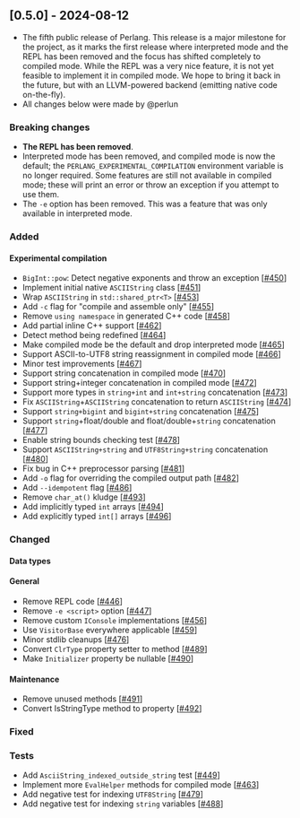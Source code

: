 ## [0.5.0] - 2024-08-12
- The fifth public release of Perlang. This release is a major milestone for the project, as it marks the first release where interpreted mode and the REPL has been removed and the focus has shifted completely to compiled mode. While the REPL was a very nice feature, it is not yet feasible to implement it in compiled mode. We hope to bring it back in the future, but with an LLVM-powered backend (emitting native code on-the-fly).
- All changes below were made by @perlun

### Breaking changes
- **The REPL has been removed**.
- Interpreted mode has been removed, and compiled mode is now the default; the `PERLANG_EXPERIMENTAL_COMPILATION` environment variable is no longer required. Some features are still not available in compiled mode; these will print an error or throw an exception if you attempt to use them.
- The `-e` option has been removed. This was a feature that was only available in interpreted mode.

### Added
#### Experimental compilation
- `BigInt::pow`: Detect negative exponents and throw an exception [[#450][450]]
- Implement initial native `ASCIIString` class [[#451][451]]
- Wrap `ASCIIString` in `std::shared_ptr<T>` [[#453][453]]
- Add `-c` flag for "compile and assemble only" [[#455][455]]
- Remove `using namespace` in generated C++ code [[#458][458]]
- Add partial inline C++ support [[#462][462]]
- Detect method being redefined [[#464][464]]
- Make compiled mode be the default and drop interpreted mode [[#465][465]]
- Support ASCII-to-UTF8 string reassignment in compiled mode [[#466][466]]
- Minor test improvements [[#467][467]]
- Support string concatenation in compiled mode [[#470][470]]
- Support string+integer concatenation in compiled mode [[#472][472]]
- Support more types in `string+int` and `int+string` concatenation [[#473][473]]
- Fix `ASCIIString`+`ASCIIString` concatenation to return `ASCIIString` [[#474][474]]
- Support `string+bigint` and `bigint+string` concatenation [[#475][475]]
- Support `string`+float/double and float/double+`string` concatenation [[#477][477]]
- Enable string bounds checking test [[#478][478]]
- Support `ASCIIString+string` and `UTF8String+string` concatenation [[#480][480]]
- Fix bug in C++ preprocessor parsing [[#481][481]]
- Add `-o` flag for overriding the compiled output path [[#482][482]]
- Add `--idempotent` flag [[#486][486]]
- Remove `char_at()` kludge [[#493][493]]
- Add implicitly typed `int` arrays [[#494][494]]
- Add explicitly typed `int[]` arrays [[#496][496]]

### Changed
#### Data types

#### General
- Remove REPL code [[#446][446]]
- Remove `-e <script>` option [[#447][447]]
- Remove custom `IConsole` implementations [[#456][456]]
- Use `VisitorBase` everywhere applicable [[#459][459]]
- Minor stdlib cleanups [[#476][476]]
- Convert `ClrType` property setter to method [[#489][489]]
- Make `Initializer` property be nullable [[#490][490]]

#### Maintenance
- Remove unused methods [[#491][491]]
- Convert IsStringType method to property [[#492][492]]

### Fixed

### Tests
- Add `AsciiString_indexed_outside_string` test [[#449][449]]
- Implement more `EvalHelper` methods for compiled mode [[#463][463]]
- Add negative test for indexing `UTF8String` [[#479][479]]
- Add negative test for indexing `string` variables [[#488][488]]

[446]: https://github.com/perlang-org/perlang/pull/446
[447]: https://github.com/perlang-org/perlang/pull/447
[449]: https://github.com/perlang-org/perlang/pull/449
[450]: https://github.com/perlang-org/perlang/pull/450
[451]: https://github.com/perlang-org/perlang/pull/451
[453]: https://github.com/perlang-org/perlang/pull/453
[455]: https://github.com/perlang-org/perlang/pull/455
[456]: https://github.com/perlang-org/perlang/pull/456
[458]: https://github.com/perlang-org/perlang/pull/458
[459]: https://github.com/perlang-org/perlang/pull/459
[462]: https://github.com/perlang-org/perlang/pull/462
[463]: https://github.com/perlang-org/perlang/pull/463
[464]: https://github.com/perlang-org/perlang/pull/464
[465]: https://github.com/perlang-org/perlang/pull/465
[466]: https://github.com/perlang-org/perlang/pull/466
[467]: https://github.com/perlang-org/perlang/pull/467
[470]: https://github.com/perlang-org/perlang/pull/470
[472]: https://github.com/perlang-org/perlang/pull/472
[473]: https://github.com/perlang-org/perlang/pull/473
[474]: https://github.com/perlang-org/perlang/pull/474
[475]: https://github.com/perlang-org/perlang/pull/475
[476]: https://github.com/perlang-org/perlang/pull/476
[477]: https://github.com/perlang-org/perlang/pull/477
[478]: https://github.com/perlang-org/perlang/pull/478
[479]: https://github.com/perlang-org/perlang/pull/479
[480]: https://github.com/perlang-org/perlang/pull/480
[481]: https://github.com/perlang-org/perlang/pull/481
[482]: https://github.com/perlang-org/perlang/pull/482
[486]: https://github.com/perlang-org/perlang/pull/486
[488]: https://github.com/perlang-org/perlang/pull/488
[489]: https://github.com/perlang-org/perlang/pull/489
[490]: https://github.com/perlang-org/perlang/pull/490
[491]: https://github.com/perlang-org/perlang/pull/491
[492]: https://github.com/perlang-org/perlang/pull/492
[493]: https://github.com/perlang-org/perlang/pull/493
[494]: https://github.com/perlang-org/perlang/pull/494
[496]: https://github.com/perlang-org/perlang/pull/496
